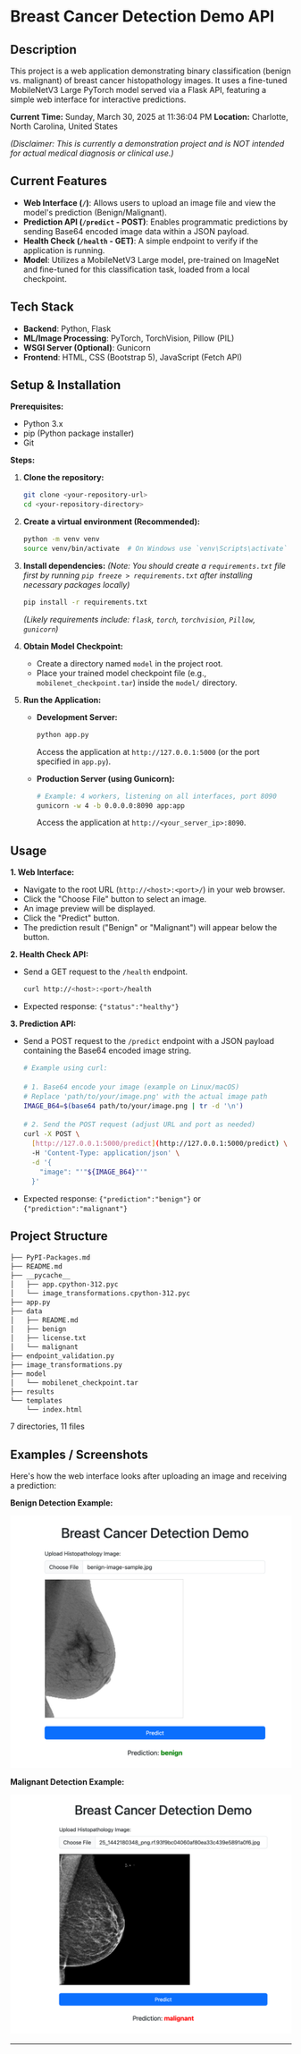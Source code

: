 # Breast Cancer Detection Demo API

## Description

This project is a web application demonstrating binary classification (benign vs. malignant) of breast cancer histopathology images. It uses a fine-tuned MobileNetV3 Large PyTorch model served via a Flask API, featuring a simple web interface for interactive predictions.

**Current Time:** Sunday, March 30, 2025 at 11:36:04 PM
**Location:** Charlotte, North Carolina, United States

*(Disclaimer: This is currently a demonstration project and is NOT intended for actual medical diagnosis or clinical use.)*

## Current Features

* **Web Interface (`/`)**: Allows users to upload an image file and view the model's prediction (Benign/Malignant).
* **Prediction API (`/predict` - POST)**: Enables programmatic predictions by sending Base64 encoded image data within a JSON payload.
* **Health Check (`/health` - GET)**: A simple endpoint to verify if the application is running.
* **Model**: Utilizes a MobileNetV3 Large model, pre-trained on ImageNet and fine-tuned for this classification task, loaded from a local checkpoint.

## Tech Stack

* **Backend**: Python, Flask
* **ML/Image Processing**: PyTorch, TorchVision, Pillow (PIL)
* **WSGI Server (Optional)**: Gunicorn
* **Frontend**: HTML, CSS (Bootstrap 5), JavaScript (Fetch API)

## Setup & Installation

**Prerequisites:**

* Python 3.x
* pip (Python package installer)
* Git

**Steps:**

1.  **Clone the repository:**
    ```bash
    git clone <your-repository-url>
    cd <your-repository-directory>
    ```

2.  **Create a virtual environment (Recommended):**
    ```bash
    python -m venv venv
    source venv/bin/activate  # On Windows use `venv\Scripts\activate`
    ```

3.  **Install dependencies:**
    *(Note: You should create a `requirements.txt` file first by running `pip freeze > requirements.txt` after installing necessary packages locally)*
    ```bash
    pip install -r requirements.txt
    ```
    *(Likely requirements include: `flask`, `torch`, `torchvision`, `Pillow`, `gunicorn`)*

4.  **Obtain Model Checkpoint:**
    * Create a directory named `model` in the project root.
    * Place your trained model checkpoint file (e.g., `mobilenet_checkpoint.tar`) inside the `model/` directory.

5.  **Run the Application:**

    * **Development Server:**
        ```bash
        python app.py
        ```
        Access the application at `http://127.0.0.1:5000` (or the port specified in `app.py`).

    * **Production Server (using Gunicorn):**
        ```bash
        # Example: 4 workers, listening on all interfaces, port 8090
        gunicorn -w 4 -b 0.0.0.0:8090 app:app
        ```
        Access the application at `http://<your_server_ip>:8090`.

## Usage

**1. Web Interface:**

* Navigate to the root URL (`http://<host>:<port>/`) in your web browser.
* Click the "Choose File" button to select an image.
* An image preview will be displayed.
* Click the "Predict" button.
* The prediction result ("Benign" or "Malignant") will appear below the button.

**2. Health Check API:**

* Send a GET request to the `/health` endpoint.
    ```bash
    curl http://<host>:<port>/health
    ```
* Expected response: `{"status":"healthy"}`

**3. Prediction API:**

* Send a POST request to the `/predict` endpoint with a JSON payload containing the Base64 encoded image string.
    ```bash
    # Example using curl:

    # 1. Base64 encode your image (example on Linux/macOS)
    # Replace 'path/to/your/image.png' with the actual image path
    IMAGE_B64=$(base64 path/to/your/image.png | tr -d '\n')

    # 2. Send the POST request (adjust URL and port as needed)
    curl -X POST \
      [http://127.0.0.1:5000/predict](http://127.0.0.1:5000/predict) \
      -H 'Content-Type: application/json' \
      -d '{
        "image": "'"${IMAGE_B64}"'"
      }'
    ```
* Expected response: `{"prediction":"benign"}` or `{"prediction":"malignant"}`

## Project Structure

```
├── PyPI-Packages.md
├── README.md
├── __pycache__
│   ├── app.cpython-312.pyc
│   └── image_transformations.cpython-312.pyc
├── app.py
├── data
│   ├── README.md
│   ├── benign
│   ├── license.txt
│   └── malignant
├── endpoint_validation.py
├── image_transformations.py
├── model
│   └── mobilenet_checkpoint.tar
├── results
└── templates
    └── index.html
```

7 directories, 11 files
## Examples / Screenshots

Here's how the web interface looks after uploading an image and receiving a prediction:

**Benign Detection Example:**

![Screenshot showing a benign prediction result](results/Benign-Image-Detected.png)

**Malignant Detection Example:**

![Screenshot showing a malignant prediction result](results/Malignant-Image-Detected.png)

---
